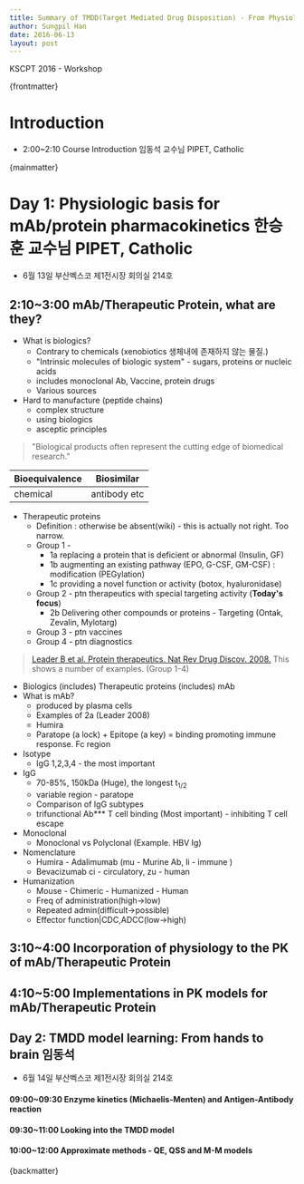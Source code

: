 ```yaml
---
title: Summary of TMDD(Target Mediated Drug Disposition) - From Physiology to Pharmacokinetics
author: Sungpil Han
date: 2016-06-13
layout: post
---
```


KSCPT 2016 - Workshop

{frontmatter}

# Introduction

-  2:00~2:10 Course Introduction 임동석 교수님 PIPET, Catholic

{mainmatter}

# Day 1: Physiologic basis for mAb/protein pharmacokinetics 한승훈 교수님 PIPET, Catholic

- 6월 13일 부산벡스코 제1전시장 회의실 214호

## 2:10~3:00 mAb/Therapeutic Protein, what are they?
- What is biologics?
  - Contrary to chemicals (xenobiotics 생체내에 존재하지 않는 물질.)
  - "Intrinsic molecules of biologic system" - sugars, proteins or nucleic acids
  - includes monoclonal Ab, Vaccine, protein drugs
  - Various sources
- Hard to manufacture (peptide chains)
  - complex structure
  - using biologics
  - asceptic principles

> "Biological products often represent the cutting edge of biomedical research."

| Bioequivalence | Biosimilar |
|---|---|
| chemical | antibody etc |

- Therapeutic proteins
  - Definition : otherwise be absent(wiki) - this is actually not right. Too narrow.
  - Group 1 -
    - 1a replacing a protein that is deficient or abnormal (Insulin, GF)
    - 1b augmenting an existing pathway (EPO, G-CSF, GM-CSF) : modification (PEGylation)
    - 1c providing a novel function or activity (botox, hyaluronidase)
  - Group 2 - ptn therapeutics with special targeting activity (**Today's focus**)
    - 2b Delivering other compounds or proteins - Targeting (Ontak, Zevalin, Mylotarg)
  - Group 3 - ptn vaccines
  - Group 4 - ptn diagnostics

> [Leader B et al. Protein therapeutics. Nat Rev Drug Discov. 2008.](https://www.acsu.buffalo.edu/~abagati/dropbox/New%20folder/Protein%20Therapeutics-%20Summary%20and%20Pharmacological%20Classification.pdf)
> This shows a number of examples. (Group 1-4)

- Biologics (includes) Therapeutic proteins (includes) mAb
- What is mAb?
  - produced by plasma cells
  - Examples of 2a (Leader 2008)
  - Humira
  - Paratope (a lock) + Epitope (a key) = binding promoting immune response. Fc region
- Isotype
  - IgG 1,2,3,4 - the most important
- IgG
  - 70-85%, 150kDa (Huge), the longest t<sub>1/2</sub>
  - variable region - paratope
  - Comparison of IgG subtypes
  - trifunctional Ab*** T cell binding (Most important) - inhibiting T cell escape
- Monoclonal
  - Monoclonal vs Polyclonal (Example. HBV Ig)
- Nomenclature
  - Humira - Adalimumab (mu - Murine Ab, li - immune )
  - Bevacizumab ci - circulatory, zu - human
- Humanization
  - Mouse - Chimeric - Humanized - Human
  - Freq of administration(high->low)
  - Repeated admin(difficult->possible)
  - Effector function|CDC,ADCC(low->high)

## 3:10~4:00 Incorporation of physiology to the PK of mAb/Therapeutic Protein

## 4:10~5:00 Implementations in PK models for mAb/Therapeutic Protein


## Day 2: TMDD model learning: From hands to brain 임동석
- 6월 14일 부산벡스코 제1전시장 회의실 214호

#### 09:00~09:30 Enzyme kinetics (Michaelis-Menten) and Antigen-Antibody reaction

#### 09:30~11:00 Looking into the TMDD model

#### 10:00~12:00 Approximate methods - QE, QSS and M-M models

{backmatter}

